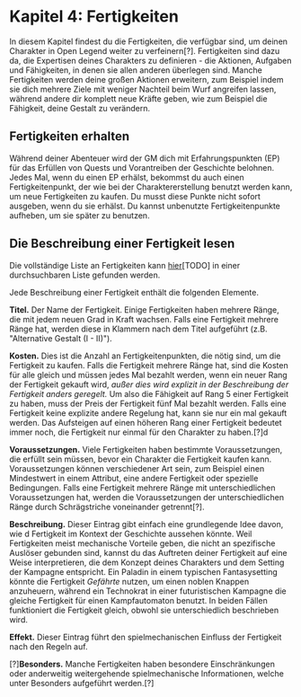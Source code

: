 # Kapitel 4: Fertigkeiten
In diesem Kapitel findest du die Fertigkeiten, die verfügbar sind, um deinen Charakter in Open Legend weiter zu verfeinern[?]. Fertigkeiten sind dazu da, die Expertisen deines Charakters zu definieren - die Aktionen, Aufgaben und Fähigkeiten, in denen sie allen anderen überlegen sind. Manche Fertigkeiten werden deine großen Aktionen erweitern, zum Beispiel indem sie dich mehrere Ziele mit weniger Nachteil beim Wurf angreifen lassen, während andere dir komplett neue Kräfte geben, wie zum Beispiel die Fähigkeit, deine Gestalt zu verändern.
## Fertigkeiten erhalten
Während deiner Abenteuer wird der GM dich mit Erfahrungspunkten (EP) für das Erfüllen von Quests und Vorantreiben der Geschichte belohnen. Jedes Mal, wenn du einen EP erhälst, bekommst du auch einen Fertigkeitenpunkt, der wie bei der Charaktererstellung benutzt werden kann, um neue Fertigkeiten zu kaufen. Du musst diese Punkte nicht sofort ausgeben, wenn du sie erhälst. Du kannst unbenutzte Fertigkeitenpunkte aufheben, um sie später zu benutzen.
## Die Beschreibung einer Fertigkeit lesen
Die vollständige Liste an Fertigkeiten kann [hier](http://openlegendrpg.com/feats)[TODO] in einer durchsuchbaren Liste gefunden werden.

Jede Beschreibung einer Fertigkeit enthält die folgenden Elemente.

**Titel.** Der Name der Fertigkeit. Einige Fertigkeiten haben mehrere Ränge, die mit jedem neuen Grad in Kraft wachsen. Falls eine Fertigkeit mehrere Ränge hat, werden diese in Klammern nach dem Titel aufgeführt (z.B. "Alternative Gestalt (I - II)").

**Kosten.** Dies ist die Anzahl an Fertigkeitenpunkten, die nötig sind, um die Fertigkeit zu kaufen. Falls die Fertigkeit mehrere Ränge hat, sind die Kosten für alle gleich und müssen jedes Mal bezahlt werden, wenn ein neuer Rang der Fertigkeit gekauft wird, *außer dies wird explizit in der Beschreibung der Fertigkeit anders geregelt.* Um also die Fähigkeit auf Rang 5 einer Fertigkeit zu haben, muss der Preis der Fertigkeit fünf Mal bezahlt werden. Falls eine Fertigkeit keine explizite andere Regelung hat, kann sie nur ein mal gekauft werden. Das Aufsteigen auf einen höheren Rang einer Fertigkeit bedeutet immer noch, die Fertigkeit nur einmal für den Charakter zu haben.[?]d

**Voraussetzungen.** Viele Fertigkeiten haben bestimmte Voraussetzungen, die erfüllt sein müssen, bevor ein Charakter die Fertigkeit kaufen kann. Voraussetzungen können verschiedener Art sein, zum Beispiel einen Mindestwert in einem Attribut, eine andere Fertigkeit oder spezielle Bedingungen. Falls eine Fertigkeit mehrere Ränge mit unterschiedlichen Voraussetzungen hat, werden die Voraussetzungen der unterschiedlichen Ränge durch Schrägstriche voneinander getrennt[?].

**Beschreibung.** Dieser Eintrag gibt einfach eine grundlegende Idee davon, wie d Fertigkeit im Kontext der Geschichte aussehen könnte. Weil Fertigkeiten meist mechanische Vorteile geben, die nicht an spezifische Auslöser gebunden sind, kannst du das Auftreten deiner Fertigkeit auf eine Weise interpretieren, die dem Konzept deines Charakters und dem Setting der Kampagne entspricht. Ein Paladin in einem typischen Fantasysetting könnte die Fertigkeit *Gefährte* nutzen, um einen noblen Knappen anzuheuern, während ein Technokrat in einer futuristischen Kampagne die gleiche Fertigkeit für einen Kampfautomaton benutzt. In beiden Fällen funktioniert die Fertigkeit gleich, obwohl sie unterschiedlich beschrieben wird.

**Effekt.** Dieser Eintrag führt den spielmechanischen Einfluss der Fertigkeit nach den Regeln auf.

[?]**Besonders.** Manche Fertigkeiten haben besondere Einschränkungen oder anderweitig weitergehende spielmechanische Informationen, welche unter Besonders aufgeführt werden.[?]
